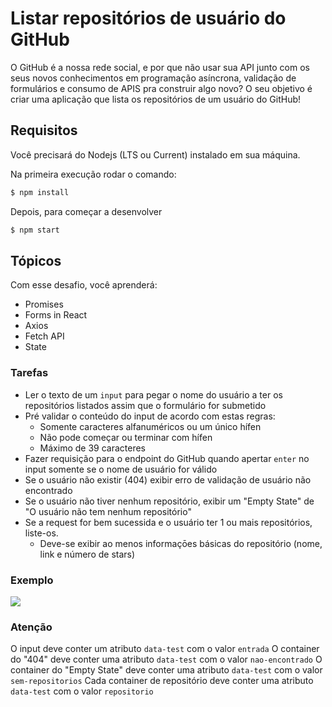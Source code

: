 # Listar repositórios de usuário do GitHub

O GitHub é a nossa rede social, e por que não usar sua API junto com os seus novos conhecimentos em programação asíncrona, validação de formulários e consumo de APIS pra construir algo novo? O seu objetivo é criar uma aplicação que lista os repositórios de um usuário do GitHub!

## Requisitos

Você precisará do Nodejs (LTS ou Current) instalado em sua máquina.

Na primeira execução rodar o comando:

```bash
$ npm install
```

Depois, para começar a desenvolver

```bash
$ npm start
```

## Tópicos

Com esse desafio, você aprenderá:

- Promises
- Forms in React
- Axios
- Fetch API
- State

### Tarefas

- Ler o texto de um `input` para pegar o nome do usuário a ter os repositórios listados assim que o formulário for submetido
- Pré validar o conteúdo do input de acordo com estas regras:
  - Somente caracteres alfanuméricos ou um único hífen
  - Não pode começar ou terminar com hífen
  - Máximo de 39 caracteres
- Fazer requisição para o endpoint do GitHub quando apertar `enter` no input somente se o nome de usuário for válido
- Se o usuário não existir (404) exibir erro de validação de usuário não encontrado
- Se o usuário não tiver nenhum repositório, exibir um "Empty State" de "O usuário não tem nenhum repositório"
- Se a request for bem sucessida e o usuário ter 1 ou mais repositórios, liste-os.
  - Deve-se exibir ao menos informaçōes básicas do repositório (nome, link e número de stars)

### Exemplo

![](https://codenation-challenges.s3-us-west-1.amazonaws.com/vue-3/tToalvQ.gif)

### Atenção

O input deve conter um atributo `data-test` com o valor `entrada`
O container do "404" deve conter uma atributo `data-test` com o valor `nao-encontrado`
O container do "Empty State" deve conter uma atributo `data-test` com o valor `sem-repositorios`
Cada container de repositório deve conter uma atributo `data-test` com o valor `repositorio`